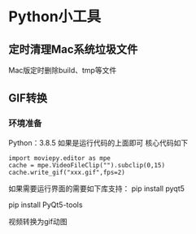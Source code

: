 # Python小工具

## 定时清理Mac系统垃圾文件
Mac版定时删除build、tmp等文件

## GIF转换
### 环境准备
Python：3.8.5
如果是运行代码的上面即可
核心代码如下
```
import moviepy.editor as mpe
cache = mpe.VideoFileClip("").subclip(0,15)
cache.write_gif("xxx.gif",fps=2)
```
如果需要运行界面的需要如下库支持：
pip install pyqt5

pip install PyQt5-tools

视频转换为gif动图
